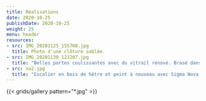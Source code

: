 ```yaml
---
title: Réalisations
date: 2020-10-25
publishDate: 2020-10-25
weight: 25
menu: header
resources:
- src: IMG_20201125_155708.jpg
  title: Photo d'une clôture sablée.
- src: IMG_20201130_123207.jpg
  title: "Belles portes coulissantes avec du vitrail rénové. Brasé dans notre studio, remplaçant de mauvais bois, re-peint et assemblé."
- src: na2.jpg
  title: "Escalier en bois de hêtre et peint à nouveau avec Sigma Nova #Traprenovation"
---
```


{{< grids/gallery pattern="*.jpg" >}}
